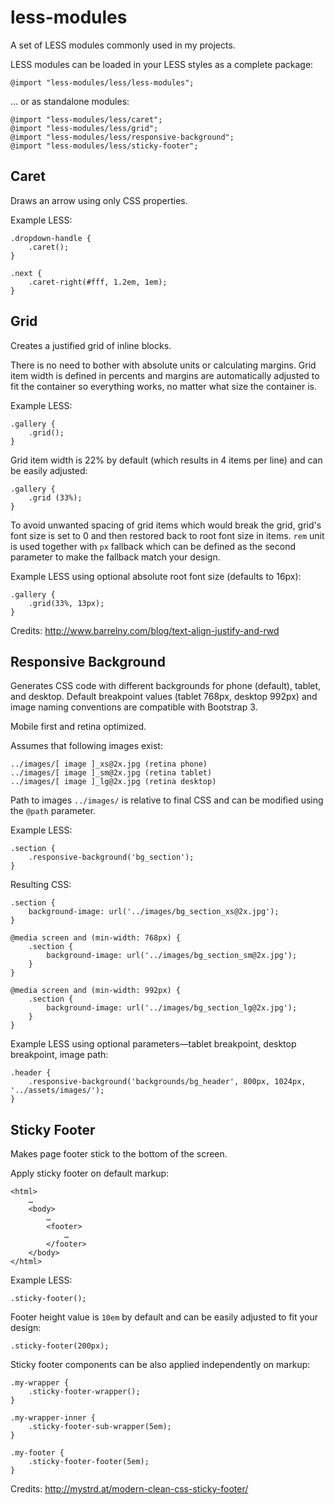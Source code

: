 less-modules
============

A set of LESS modules commonly used in my projects.

LESS modules can be loaded in your LESS styles as a complete package:

    @import "less-modules/less/less-modules";

… or as standalone modules:

    @import "less-modules/less/caret";
    @import "less-modules/less/grid";
    @import "less-modules/less/responsive-background";
    @import "less-modules/less/sticky-footer";

## Caret
Draws an arrow using only CSS properties.

Example LESS:

    .dropdown-handle {
        .caret();
    }

    .next {
        .caret-right(#fff, 1.2em, 1em);
    }

## Grid
Creates a justified grid of inline blocks.

There is no need to bother with absolute units or calculating margins. Grid item width is defined in percents and
margins are automatically adjusted to fit the container so everything works, no matter what size the container is.

Example LESS:

    .gallery {
        .grid();
    }

Grid item width is 22% by default (which results in 4 items per line) and can be easily adjusted:

    .gallery {
        .grid (33%);
    }

To avoid unwanted spacing of grid items which would break the grid, grid's font size is set to 0 and then restored back
to root font size in items. `rem` unit is used together with `px` fallback which can be defined as the second parameter
to make the fallback match your design.

Example LESS using optional absolute root font size (defaults to 16px):

    .gallery {
        .grid(33%, 13px);
    }
    
Credits: http://www.barrelny.com/blog/text-align-justify-and-rwd

## Responsive Background
Generates CSS code with different backgrounds for phone (default), tablet, and desktop. Default breakpoint values
(tablet 768px, desktop 992px) and image naming conventions are compatible with Bootstrap 3.

Mobile first and retina optimized.

Assumes that following images exist:

    ../images/[ image ]_xs@2x.jpg (retina phone)
    ../images/[ image ]_sm@2x.jpg (retina tablet)
    ../images/[ image ]_lg@2x.jpg (retina desktop)

Path to images `../images/` is relative to final CSS and can be modified using the `@path` parameter.

Example LESS:

    .section {
        .responsive-background('bg_section');
    }

Resulting CSS:

    .section {
        background-image: url('../images/bg_section_xs@2x.jpg');
    }

    @media screen and (min-width: 768px) {
        .section {
            background-image: url('../images/bg_section_sm@2x.jpg');
        }
    }

    @media screen and (min-width: 992px) {
        .section {
            background-image: url('../images/bg_section_lg@2x.jpg');
        }
    }

Example LESS using optional parameters—tablet breakpoint, desktop breakpoint, image path:

    .header {
        .responsive-background('backgrounds/bg_header', 800px, 1024px, '../assets/images/');
    }

## Sticky Footer
Makes page footer stick to the bottom of the screen.

Apply sticky footer on default markup:

    <html>
        …
        <body>
            …
            <footer>
                …
            </footer>
        </body>
    </html>

Example LESS:

    .sticky-footer();

Footer height value is `10em` by default and can be easily adjusted to fit your design:

    .sticky-footer(200px);

Sticky footer components can be also applied independently on markup:

    .my-wrapper {
        .sticky-footer-wrapper();
    }

    .my-wrapper-inner {
        .sticky-footer-sub-wrapper(5em);
    }

    .my-footer {
        .sticky-footer-footer(5em);
    }

Credits: http://mystrd.at/modern-clean-css-sticky-footer/
